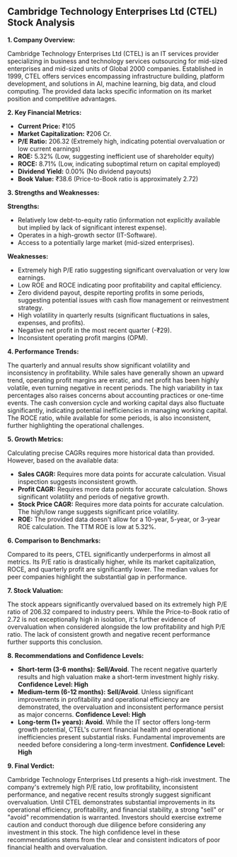 ## Cambridge Technology Enterprises Ltd (CTEL) Stock Analysis

**1. Company Overview:**

Cambridge Technology Enterprises Ltd (CTEL) is an IT services provider specializing in business and technology services outsourcing for mid-sized enterprises and mid-sized units of Global 2000 companies.  Established in 1999, CTEL offers services encompassing infrastructure building, platform development, and solutions in AI, machine learning, big data, and cloud computing.  The provided data lacks specific information on its market position and competitive advantages.

**2. Key Financial Metrics:**

* **Current Price:** ₹105
* **Market Capitalization:** ₹206 Cr.
* **P/E Ratio:** 206.32 (Extremely high, indicating potential overvaluation or low current earnings)
* **ROE:** 5.32% (Low, suggesting inefficient use of shareholder equity)
* **ROCE:** 8.71% (Low, indicating suboptimal return on capital employed)
* **Dividend Yield:** 0.00% (No dividend payouts)
* **Book Value:** ₹38.6 (Price-to-Book ratio is approximately 2.72)


**3. Strengths and Weaknesses:**

**Strengths:**

* Relatively low debt-to-equity ratio (information not explicitly available but implied by lack of significant interest expense).
* Operates in a high-growth sector (IT-Software).
* Access to a potentially large market (mid-sized enterprises).


**Weaknesses:**

* Extremely high P/E ratio suggesting significant overvaluation or very low earnings.
* Low ROE and ROCE indicating poor profitability and capital efficiency.
* Zero dividend payout, despite reporting profits in some periods, suggesting potential issues with cash flow management or reinvestment strategy.
* High volatility in quarterly results (significant fluctuations in sales, expenses, and profits).
* Negative net profit in the most recent quarter (-₹29).
* Inconsistent operating profit margins (OPM).


**4. Performance Trends:**

The quarterly and annual results show significant volatility and inconsistency in profitability.  While sales have generally shown an upward trend, operating profit margins are erratic, and net profit has been highly volatile, even turning negative in recent periods.  The high variability in tax percentages also raises concerns about accounting practices or one-time events.  The cash conversion cycle and working capital days also fluctuate significantly, indicating potential inefficiencies in managing working capital.  The ROCE ratio, while available for some periods, is also inconsistent, further highlighting the operational challenges.

**5. Growth Metrics:**

Calculating precise CAGRs requires more historical data than provided. However, based on the available data:

* **Sales CAGR:**  Requires more data points for accurate calculation.  Visual inspection suggests inconsistent growth.
* **Profit CAGR:**  Requires more data points for accurate calculation.  Shows significant volatility and periods of negative growth.
* **Stock Price CAGR:** Requires more data points for accurate calculation.  The high/low range suggests significant price volatility.
* **ROE:** The provided data doesn't allow for a 10-year, 5-year, or 3-year ROE calculation.  The TTM ROE is low at 5.32%.

**6. Comparison to Benchmarks:**

Compared to its peers, CTEL significantly underperforms in almost all metrics.  Its P/E ratio is drastically higher, while its market capitalization, ROCE, and quarterly profit are significantly lower.  The median values for peer companies highlight the substantial gap in performance.

**7. Stock Valuation:**

The stock appears significantly overvalued based on its extremely high P/E ratio of 206.32 compared to industry peers.  While the Price-to-Book ratio of 2.72 is not exceptionally high in isolation, it's further evidence of overvaluation when considered alongside the low profitability and high P/E ratio.  The lack of consistent growth and negative recent performance further supports this conclusion.

**8. Recommendations and Confidence Levels:**

* **Short-term (3-6 months):** **Sell/Avoid**.  The recent negative quarterly results and high valuation make a short-term investment highly risky.  **Confidence Level: High**
* **Medium-term (6-12 months):** **Sell/Avoid**.  Unless significant improvements in profitability and operational efficiency are demonstrated, the overvaluation and inconsistent performance persist as major concerns. **Confidence Level: High**
* **Long-term (1+ years):** **Avoid**.  While the IT sector offers long-term growth potential, CTEL's current financial health and operational inefficiencies present substantial risks.  Fundamental improvements are needed before considering a long-term investment. **Confidence Level: High**


**9. Final Verdict:**

Cambridge Technology Enterprises Ltd presents a high-risk investment.  The company's extremely high P/E ratio, low profitability, inconsistent performance, and negative recent results strongly suggest significant overvaluation.  Until CTEL demonstrates substantial improvements in its operational efficiency, profitability, and financial stability, a strong "sell" or "avoid" recommendation is warranted.  Investors should exercise extreme caution and conduct thorough due diligence before considering any investment in this stock.  The high confidence level in these recommendations stems from the clear and consistent indicators of poor financial health and overvaluation.
